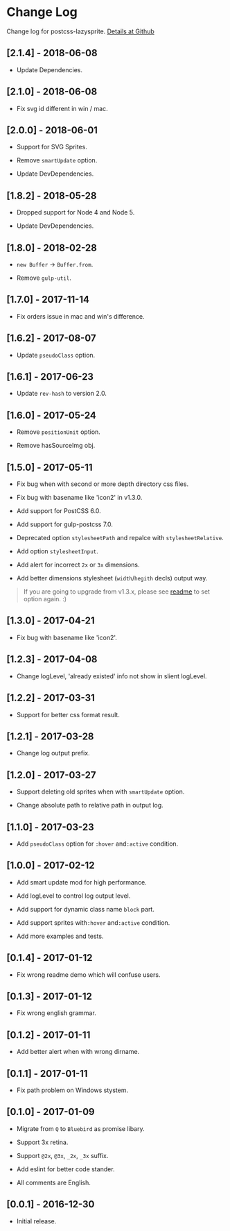 
# Change Log

Change log for postcss-lazysprite. [Details at Github](https://github.com/Jeff2Ma/postcss-lazysprite)

## [2.1.4] - 2018-06-08

- Update Dependencies.

## [2.1.0] - 2018-06-08

- Fix svg id different in win / mac.

## [2.0.0] - 2018-06-01

- Support for SVG Sprites.

- Remove `smartUpdate` option.

- Update DevDependencies.

## [1.8.2] - 2018-05-28

- Dropped support for Node 4 and Node 5.

- Update DevDependencies.

## [1.8.0] - 2018-02-28

- `new Buffer` -> `Buffer.from`.

- Remove `gulp-util`.

## [1.7.0] - 2017-11-14

- Fix orders issue in mac and win's difference.

## [1.6.2] - 2017-08-07

- Update `pseudoClass` option.

## [1.6.1] - 2017-06-23

- Update `rev-hash` to version 2.0.

## [1.6.0] - 2017-05-24

- Remove `positionUnit` option.

- Remove hasSourceImg obj.

## [1.5.0] - 2017-05-11

- Fix bug when with second or more depth directory css files.

- Fix bug with basename like 'icon2' in v1.3.0.

- Add support for PostCSS 6.0.

- Add support for gulp-postcss 7.0.

- Deprecated option `stylesheetPath` and repalce with `stylesheetRelative`.

- Add option `stylesheetInput`.

- Add alert for incorrect `2x` or `3x` dimensions.

- Add better dimensions stylesheet (`width`/`hegith` decls) output way.

> If you are going to upgrade from v1.3.x, please see [readme](README.md) to set option again. :)


## [1.3.0] - 2017-04-21

- Fix bug with basename like 'icon2'.

## [1.2.3] - 2017-04-08

- Change logLevel, 'already existed' info not show in slient logLevel.

## [1.2.2] - 2017-03-31

- Support for better css format result.

## [1.2.1] - 2017-03-28

- Change log output prefix.

## [1.2.0] - 2017-03-27

- Support deleting old sprites when with `smartUpdate` option.

- Change absolute path to relative path in output log.

## [1.1.0] - 2017-03-23

- Add `pseudoClass` option for `:hover` and`:active` condition.

## [1.0.0] - 2017-02-12

- Add smart update mod for high performance.

- Add logLevel to control log output level.

- Add support for dynamic class name `block` part.

- Add support sprites with`:hover` and`:active` condition.

- Add more examples and tests.

## [0.1.4] - 2017-01-12

- 	Fix wrong readme demo which will confuse users.

## [0.1.3] - 2017-01-12

- 	Fix wrong english grammar.

## [0.1.2] - 2017-01-11

- 	Add better alert when with wrong dirname.

## [0.1.1] - 2017-01-11

- 	Fix path problem on Windows stystem.

## [0.1.0] - 2017-01-09

- Migrate from `Q` to `Bluebird` as promise libary.

- Support 3x retina.

- Support `@2x`, `@3x`, `_2x`, `_3x` suffix.

- Add eslint for better code stander.

- All comments are English.

## [0.0.1] - 2016-12-30

- Initial release.
